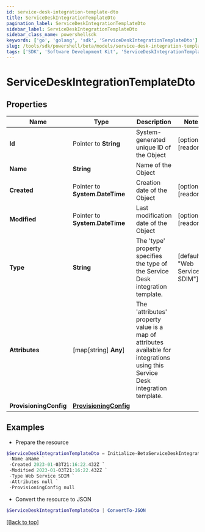 ```yaml
---
id: service-desk-integration-template-dto
title: ServiceDeskIntegrationTemplateDto
pagination_label: ServiceDeskIntegrationTemplateDto
sidebar_label: ServiceDeskIntegrationTemplateDto
sidebar_class_name: powershellsdk
keywords: ['go', 'golang', 'sdk', 'ServiceDeskIntegrationTemplateDto'] 
slug: /tools/sdk/powershell/beta/models/service-desk-integration-template-dto
tags: ['SDK', 'Software Development Kit', 'ServiceDeskIntegrationTemplateDto']
---
```



# ServiceDeskIntegrationTemplateDto

## Properties

Name | Type | Description | Notes
------------ | ------------- | ------------- | -------------
**Id** |  Pointer to **String** | System-generated unique ID of the Object | [optional] [readonly] 
**Name** |  **String** | Name of the Object | 
**Created** |  Pointer to **System.DateTime** | Creation date of the Object | [optional] [readonly] 
**Modified** |  Pointer to **System.DateTime** | Last modification date of the Object | [optional] [readonly] 
**Type** |  **String** | The &#39;type&#39; property specifies the type of the Service Desk integration template. | [default to "Web Service SDIM"]
**Attributes** |  [map[string] **Any**] | The &#39;attributes&#39; property value is a map of attributes available for integrations using this Service Desk integration template. | 
**ProvisioningConfig** |  [**ProvisioningConfig**](provisioning-config) |  | 

## Examples

- Prepare the resource
```powershell
$ServiceDeskIntegrationTemplateDto = Initialize-BetaServiceDeskIntegrationTemplateDto  -Id id12345 `
 -Name aName `
 -Created 2023-01-03T21:16:22.432Z `
 -Modified 2023-01-03T21:16:22.432Z `
 -Type Web Service SDIM `
 -Attributes null `
 -ProvisioningConfig null
```

- Convert the resource to JSON
```powershell
$ServiceDeskIntegrationTemplateDto | ConvertTo-JSON
```


[[Back to top]](#) 

